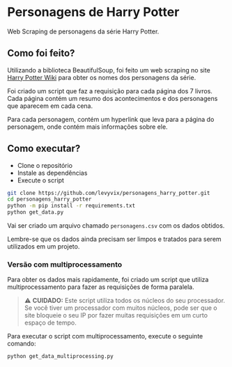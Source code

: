 # Personagens de Harry Potter

Web Scraping de personagens da série Harry Potter.

## Como foi feito?

Utilizando a biblioteca BeautifulSoup, foi feito um web scraping no site [Harry Potter Wiki](https://harrypotter.fandom.com/pt-br/wiki/P%C3%A1gina_Principal) para obter os nomes dos personagens da série.

Foi criado um script que faz a requisição para cada página dos 7 livros. Cada página contém um resumo dos acontecimentos e dos personagens que aparecem em cada cena.

Para cada personagem, contém um hyperlink que leva para a página do personagem, onde contém mais informações sobre ele.

## Como executar?

- Clone o repositório
- Instale as dependências
- Execute o script

```bash
git clone https://github.com/levyvix/personagens_harry_potter.git
cd personagens_harry_potter
python -m pip install -r requirements.txt
python get_data.py
```

Vai ser criado um arquivo chamado `personagens.csv` com os dados obtidos.

Lembre-se que os dados ainda precisam ser limpos e tratados para serem utilizados em um projeto.

### Versão com multiprocessamento

Para obter os dados mais rapidamente, foi criado um script que utiliza multiprocessamento para fazer as requisições de forma paralela.

> ⚠️ **CUIDADO:** Este script utiliza todos os núcleos do seu processador. Se você tiver um processador com muitos núcleos, pode ser que o site bloqueie o seu IP por fazer muitas requisições em um curto espaço de tempo.

Para executar o script com multiprocessamento, execute o seguinte comando:

```bash
python get_data_multiprocessing.py
```
